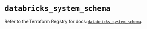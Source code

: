# `databricks_system_schema`

Refer to the Terraform Registry for docs: [`databricks_system_schema`](https://registry.terraform.io/providers/databricks/databricks/1.93.0/docs/resources/system_schema).
